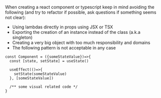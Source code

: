 When creating a react component or typescript keep in mind
avoiding the following (and try to refactor if possible, ask questions if something seems not clear):

- Using lambdas directly in props using JSX or TSX
- Exporting the creation of an instance instead of the class (a.k.a singleton)
- Creating a very big object with too much responsibility and domains
- The following pattern is not acceptable in any case

```tsx
const Component = ({someStateValue})=>{
  const [state, setState] = useState()

  useEffect(()=>{
    setState(someStateValue)
  }, [someStateValue])

  /** some visual related code */
}
```
